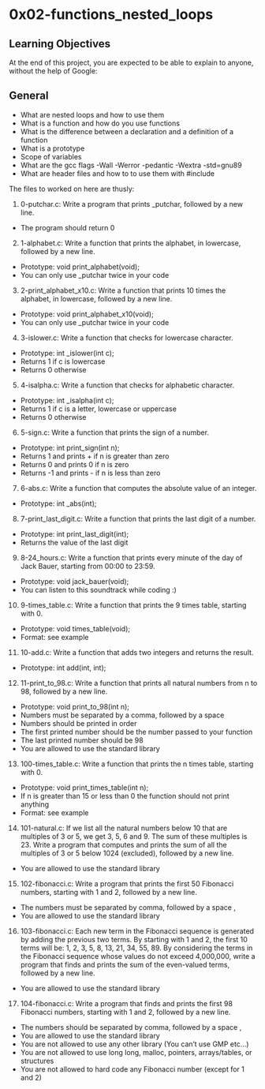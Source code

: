 # 0x02-functions_nested_loops

## Learning Objectives
At the end of this project, you are expected to be able to explain to anyone, without the help of Google:

## General
 - What are nested loops and how to use them
 - What is a function and how do you use functions
 - What is the difference between a declaration and a definition of a function
 - What is a prototype
 - Scope of variables
 - What are the gcc flags -Wall -Werror -pedantic -Wextra -std=gnu89
 - What are header files and how to to use them with #include

The files to worked on here are thusly:
1. 0-putchar.c: Write a program that prints _putchar, followed by a new line.
 - The program should return 0

2. 1-alphabet.c: Write a function that prints the alphabet, in lowercase, followed by a new line.
 - Prototype: void print_alphabet(void);
 - You can only use _putchar twice in your code

3. 2-print_alphabet_x10.c: Write a function that prints 10 times the alphabet, in lowercase, followed by a new line.
 - Prototype: void print_alphabet_x10(void);
 - You can only use _putchar twice in your code

4. 3-islower.c: Write a function that checks for lowercase character.
 - Prototype: int _islower(int c);
 - Returns 1 if c is lowercase
 - Returns 0 otherwise

5. 4-isalpha.c: Write a function that checks for alphabetic character.
 - Prototype: int _isalpha(int c);
 - Returns 1 if c is a letter, lowercase or uppercase
 - Returns 0 otherwise

6. 5-sign.c: Write a function that prints the sign of a number.
 - Prototype: int print_sign(int n);
 - Returns 1 and prints + if n is greater than zero
 - Returns 0 and prints 0 if n is zero
 - Returns -1 and prints - if n is less than zero

7. 6-abs.c: Write a function that computes the absolute value of an integer.
 - Prototype: int _abs(int);

8. 7-print_last_digit.c: Write a function that prints the last digit of a number.
 - Prototype: int print_last_digit(int);
 - Returns the value of the last digit

9. 8-24_hours.c: Write a function that prints every minute of the day of Jack Bauer, starting from 00:00 to 23:59.
 - Prototype: void jack_bauer(void);
 - You can listen to this soundtrack while coding :)

10. 9-times_table.c: Write a function that prints the 9 times table, starting with 0.
 - Prototype: void times_table(void);
 - Format: see example

11. 10-add.c: Write a function that adds two integers and returns the result.
 - Prototype: int add(int, int);

12. 11-print_to_98.c: Write a function that prints all natural numbers from n to 98, followed by a new line.
 - Prototype: void print_to_98(int n);
 - Numbers must be separated by a comma, followed by a space
 - Numbers should be printed in order
 - The first printed number should be the number passed to your function
 - The last printed number should be 98
 - You are allowed to use the standard library

13. 100-times_table.c: Write a function that prints the n times table, starting with 0.
 - Prototype: void print_times_table(int n);
 - If n is greater than 15 or less than 0 the function should not print anything
 - Format: see example

14. 101-natural.c: If we list all the natural numbers below 10 that are multiples of 3 or 5, we get 3, 5, 6 and 9. The sum of these multiples is 23. Write a program that computes and prints the sum of all the multiples of 3 or 5 below 1024 (excluded), followed by a new line.
 - You are allowed to use the standard library

15. 102-fibonacci.c: Write a program that prints the first 50 Fibonacci numbers, starting with 1 and 2, followed by a new line.
 - The numbers must be separated by comma, followed by a space , 
 - You are allowed to use the standard library

16. 103-fibonacci.c: Each new term in the Fibonacci sequence is generated by adding the previous two terms. By starting with 1 and 2, the first 10 terms will be: 1, 2, 3, 5, 8, 13, 21, 34, 55, 89. By considering the terms in the Fibonacci sequence whose values do not exceed 4,000,000, write a program that finds and prints the sum of the even-valued terms, followed by a new line.
 - You are allowed to use the standard library

17. 104-fibonacci.c: Write a program that finds and prints the first 98 Fibonacci numbers, starting with 1 and 2, followed by a new line.
 - The numbers should be separated by comma, followed by a space ,
 - You are allowed to use the standard library
 - You are not allowed to use any other library (You can’t use GMP etc…)
 - You are not allowed to use long long, malloc, pointers, arrays/tables, or structures
 - You are not allowed to hard code any Fibonacci number (except for 1 and 2)
